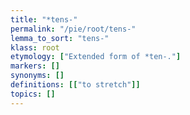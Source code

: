 ```yaml
---
title: "*tens-"
permalink: "/pie/root/tens-"
lemma_to_sort: "tens-"
klass: root
etymology: ["Extended form of *ten-."]
markers: []
synonyms: []
definitions: [["to stretch"]]
topics: []
---
```

